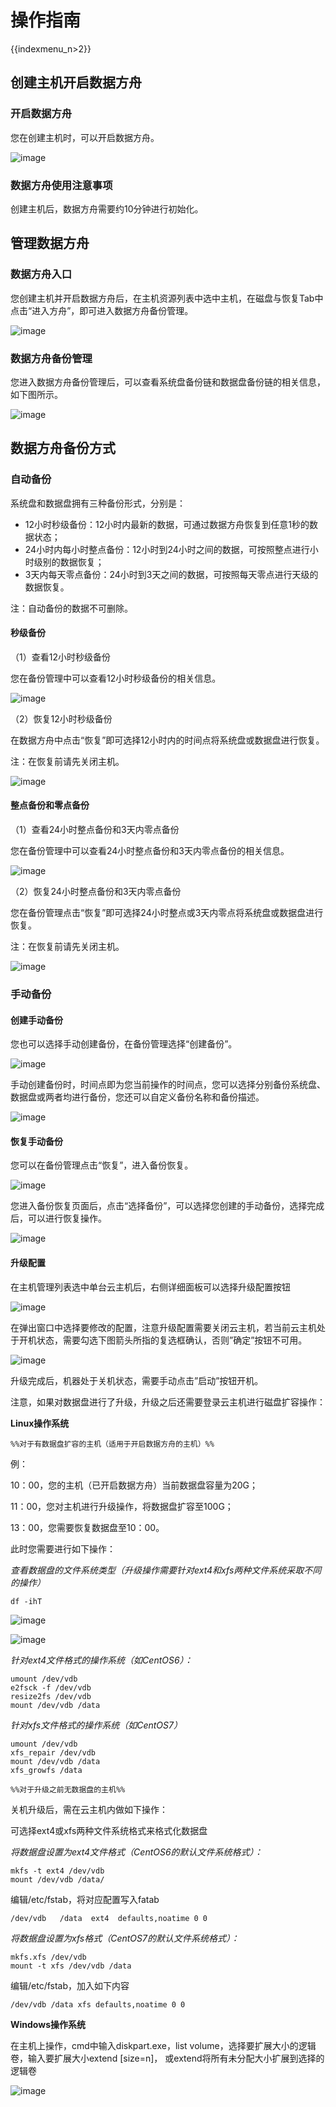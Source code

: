 # 操作指南

{{indexmenu_n>2}}

## 创建主机开启数据方舟

### 开启数据方舟

您在创建主机时，可以开启数据方舟。

![image](/images/uda1.png)

### 数据方舟使用注意事项

创建主机后，数据方舟需要约10分钟进行初始化。

## 管理数据方舟

### 数据方舟入口

您创建主机并开启数据方舟后，在主机资源列表中选中主机，在磁盘与恢复Tab中点击“进入方舟”，即可进入数据方舟备份管理。

![image](/images/uda2.png)

### 数据方舟备份管理

您进入数据方舟备份管理后，可以查看系统盘备份链和数据盘备份链的相关信息，如下图所示。

![image](/images/uda3.png)

## 数据方舟备份方式

### 自动备份

系统盘和数据盘拥有三种备份形式，分别是：

* 12小时秒级备份：12小时内最新的数据，可通过数据方舟恢复到任意1秒的数据状态； 
* 24小时内每小时整点备份：12小时到24小时之间的数据，可按照整点进行小时级别的数据恢复；
* 3天内每天零点备份：24小时到3天之间的数据，可按照每天零点进行天级的数据恢复。

注：自动备份的数据不可删除。

#### 秒级备份

（1）查看12小时秒级备份

您在备份管理中可以查看12小时秒级备份的相关信息。

![image](/images/uda4.png)

（2）恢复12小时秒级备份

在数据方舟中点击“恢复”即可选择12小时内的时间点将系统盘或数据盘进行恢复。

注：在恢复前请先关闭主机。

![image](/images/uda5.png)

#### 整点备份和零点备份

（1）查看24小时整点备份和3天内零点备份

您在备份管理中可以查看24小时整点备份和3天内零点备份的相关信息。

![image](/images/uda6.png)

（2）恢复24小时整点备份和3天内零点备份

您在备份管理点击“恢复”即可选择24小时整点或3天内零点将系统盘或数据盘进行恢复。

   注：在恢复前请先关闭主机。

![image](/images/uda5.png)

### 手动备份

#### 创建手动备份

您也可以选择手动创建备份，在备份管理选择“创建备份”。

![image](/images/uda8.png)

手动创建备份时，时间点即为您当前操作的时间点，您可以选择分别备份系统盘、数据盘或两者均进行备份，您还可以自定义备份名称和备份描述。

![image](/images/uda9.png)

#### 恢复手动备份

您可以在备份管理点击“恢复”，进入备份恢复。

![image](/images/10.png)

您进入备份恢复页面后，点击“选择备份”，可以选择您创建的手动备份，选择完成后，可以进行恢复操作。

![image](/images/11.png)

#### 升级配置

在主机管理列表选中单台云主机后，右侧详细面板可以选择升级配置按钮

![image](/images/select_reconfig.png)

在弹出窗口中选择要修改的配置，注意升级配置需要关闭云主机，若当前云主机处于开机状态，需要勾选下图箭头所指的复选框确认，否则”确定”按钮不可用。

![image](/images/reconfig.png)

升级完成后，机器处于关机状态，需要手动点击”启动”按钮开机。

注意，如果对数据盘进行了升级，升级之后还需要登录云主机进行磁盘扩容操作：

**Linux操作系统**

`%%对于有数据盘扩容的主机（适用于开启数据方舟的主机）%%`

例：

10：00，您的主机（已开启数据方舟）当前数据盘容量为20G；

11：00，您对主机进行升级操作，将数据盘扩容至100G；

13：00，您需要恢复数据盘至10：00。

此时您需要进行如下操作：

*查看数据盘的文件系统类型（升级操作需要针对ext4和xfs两种文件系统采取不同的操作）*

    df -ihT

![image](/images/ext4.png)

![image](/images/xfs.png)

*针对ext4文件格式的操作系统（如CentOS6）：*

    umount /dev/vdb
    e2fsck -f /dev/vdb
    resize2fs /dev/vdb
    mount /dev/vdb /data

*针对xfs文件格式的操作系统（如CentOS7）*

    umount /dev/vdb
    xfs_repair /dev/vdb
    mount /dev/vdb /data
    xfs_growfs /data

`%%对于升级之前无数据盘的主机%%`

关机升级后，需在云主机内做如下操作：

可选择ext4或xfs两种文件系统格式来格式化数据盘

*将数据盘设置为ext4文件格式（CentOS6的默认文件系统格式）：*

    mkfs -t ext4 /dev/vdb 
    mount /dev/vdb /data/

编辑/etc/fstab，将对应配置写入fatab

    /dev/vdb   /data  ext4  defaults,noatime 0 0

*将数据盘设置为xfs格式（CentOS7的默认文件系统格式）：*

    mkfs.xfs /dev/vdb
    mount -t xfs /dev/vdb /data

编辑/etc/fstab，加入如下内容

    /dev/vdb /data xfs defaults,noatime 0 0

**Windows操作系统**

在主机上操作，cmd中输入diskpart.exe，list volume，选择要扩展大小的逻辑卷，输入要扩展大小extend
\[size=n\]， 或extend将所有未分配大小扩展到选择的逻辑卷

![image](/images/disk_extend.png)
